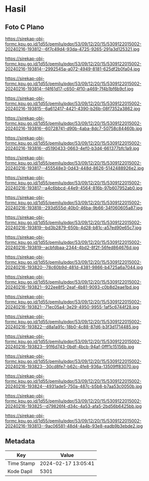 # Hasil

## Foto C Plano

https://sirekap-obj-formc.kpu.go.id/1d55/pemilu/pdpr/53/09/12/20/15/5309122015002-20240216-193812--6f7c49d4-93da-4725-9265-291a3d125321.jpg

https://sirekap-obj-formc.kpu.go.id/1d55/pemilu/pdpr/53/09/12/20/15/5309122015002-20240216-193814--2992545a-a072-4949-8181-625df2b0fa04.jpg

https://sirekap-obj-formc.kpu.go.id/1d55/pemilu/pdpr/53/09/12/20/15/5309122015002-20240216-193814--f4f61d17-c650-4f10-a469-7f4b1bf6b9cf.jpg

https://sirekap-obj-formc.kpu.go.id/1d55/pemilu/pdpr/53/09/12/20/15/5309122015002-20240216-193815--6a612417-4421-4390-b26b-08f7352a3862.jpg

https://sirekap-obj-formc.kpu.go.id/1d55/pemilu/pdpr/53/09/12/20/15/5309122015002-20240216-193816--60728741-d90b-4aba-8dc7-50758c84460b.jpg

https://sirekap-obj-formc.kpu.go.id/1d55/pemilu/pdpr/53/09/12/20/15/5309122015002-20240216-193816--d5190433-0663-4ef0-b3d4-661377bfc1a9.jpg

https://sirekap-obj-formc.kpu.go.id/1d55/pemilu/pdpr/53/09/12/20/15/5309122015002-20240216-193817--455548e3-0d43-448d-8626-5142488926e2.jpg

https://sirekap-obj-formc.kpu.go.id/1d55/pemilu/pdpr/53/09/12/20/15/5309122015002-20240216-193817--a4c6bbcd-44e9-4564-816b-97b607952ab0.jpg

https://sirekap-obj-formc.kpu.go.id/1d55/pemilu/pdpr/53/09/12/20/15/5309122015002-20240216-193818--293d555d-40b0-46ba-9b66-34f060605a87.jpg

https://sirekap-obj-formc.kpu.go.id/1d55/pemilu/pdpr/53/09/12/20/15/5309122015002-20240216-193819--bd3b2879-650b-4d28-b81c-a57ed90e65c7.jpg

https://sirekap-obj-formc.kpu.go.id/1d55/pemilu/pdpr/53/09/12/20/15/5309122015002-20240216-193819--acbfdbaa-2344-4bd2-8f2f-56fed864676d.jpg

https://sirekap-obj-formc.kpu.go.id/1d55/pemilu/pdpr/53/09/12/20/15/5309122015002-20240216-193820--78c60b9d-481d-4381-9866-b4725a6a7044.jpg

https://sirekap-obj-formc.kpu.go.id/1d55/pemilu/pdpr/53/09/12/20/15/5309122015002-20240216-193821--922ee8f5-2eaf-4b81-9093-c0b8d2eae1bd.jpg

https://sirekap-obj-formc.kpu.go.id/1d55/pemilu/pdpr/53/09/12/20/15/5309122015002-20240216-193821--71ec05a4-3e29-4950-9955-1af5c6744f28.jpg

https://sirekap-obj-formc.kpu.go.id/1d55/pemilu/pdpr/53/09/12/20/15/5309122015002-20240216-193822--d8a1a91c-18b0-4c88-87d6-b3f3d1714485.jpg

https://sirekap-obj-formc.kpu.go.id/1d55/pemilu/pdpr/53/09/12/20/15/5309122015002-20240216-193823--91f6d743-0bdf-4bcb-94af-0fff1c15156b.jpg

https://sirekap-obj-formc.kpu.go.id/1d55/pemilu/pdpr/53/09/12/20/15/5309122015002-20240216-193823--30cd8fe7-b62c-4fe8-936a-13509ff83070.jpg

https://sirekap-obj-formc.kpu.go.id/1d55/pemilu/pdpr/53/09/12/20/15/5309122015002-20240216-193824--4931ade5-750a-487c-b5b8-b7aa53c0050b.jpg

https://sirekap-obj-formc.kpu.go.id/1d55/pemilu/pdpr/53/09/12/20/15/5309122015002-20240216-193825--d79826f4-d34c-4a53-afa5-2bd56b6425bb.jpg

https://sirekap-obj-formc.kpu.go.id/1d55/pemilu/pdpr/53/09/12/20/15/5309122015002-20240216-193813--9ac06581-48d4-4a4b-93e8-eadb9b3ebde2.jpg


## Metadata

| Key        | Value               |
| ---------- | ------------------- |
| Time Stamp | 2024-02-17 13:05:41 |
| Kode Dapil | 5301                |



